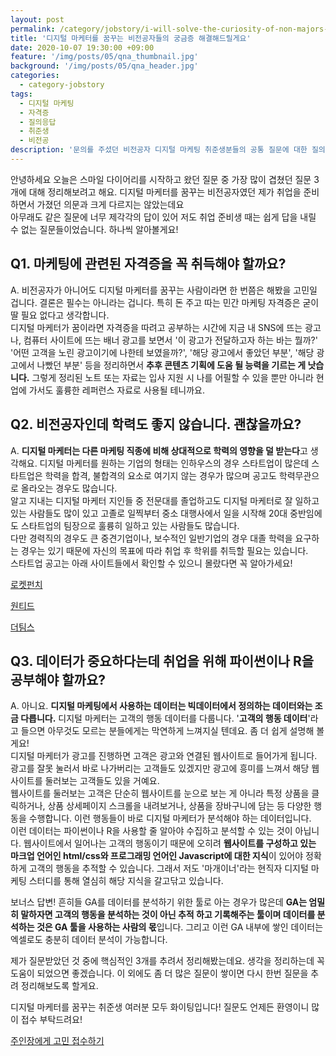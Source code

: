 ```yaml
---
layout: post
permalink: /category/jobstory/i-will-solve-the-curiosity-of-non-majors-who-dream-of-becoming-digital-marketer/
title: '디지털 마케터를 꿈꾸는 비전공자들의 궁금증 해결해드릴게요'
date: 2020-10-07 19:30:00 +09:00
feature: '/img/posts/05/qna_thumbnail.jpg'
background: '/img/posts/05/qna_header.jpg'
categories:
  - category-jobstory
tags:
  - 디지털 마케팅
  - 자격증
  - 질의응답
  - 취준생
  - 비전공
description: '문의를 주셨던 비전공자 디지털 마케팅 취준생분들의 공통 질문에 대한 질의응답입니다.'
---
```


안녕하세요 오늘은 스마일 다이어리를 시작하고 왔던 질문 중 가장 많이 겹쳤던 질문 3개에 대해 정리해보려고 해요. 디지털 마케터를 꿈꾸는 비전공자였던 제가 취업을 준비하면서 가졌던 의문과 크게 다르지는 않았는데요<br>
아무래도 같은 질문에 너무 제각각의 답이 있어 저도 취업 준비생 때는 쉽게 답을 내릴 수 없는 질문들이었습니다. 하나씩 알아볼게요!

 

## Q1. 마케팅에 관련된 자격증을 꼭 취득해야 할까요?

A. 비전공자가 아니어도 디지털 마케터를 꿈꾸는 사람이라면 한 번쯤은 해봤을 고민일 겁니다. 결론은 필수는 아니라는 겁니다. 특히 돈 주고 따는 민간 마케팅 자격증은 굳이 딸 필요 없다고 생각합니다. <br>디지털 마케터가 꿈이라면 자격증을 따려고 공부하는 시간에 지금 내 SNS에 뜨는 광고나, 컴퓨터 사이트에 뜨는 배너 광고를 보면서 '이 광고가 전달하고자 하는 바는 뭘까?' '어떤 고객을 노린 광고이기에 나한테 보였을까?', '해당 광고에서 좋았던 부분', '해당 광고에서 나빴던 부분' 등을 정리하면서 **추후 콘텐츠 기획에 도움 될 능력을 기르는 게 낫습니다.** 그렇게 정리된 노트 또는 자료는 입사 지원 시 나를 어필할 수 있을 뿐만 아니라 현업에 가서도 훌륭한 레퍼런스 자료로 사용될 테니까요.

## Q2. 비전공자인데 학력도 좋지 않습니다. 괜찮을까요?

A. **디지털 마케터는 다른 마케팅 직종에 비해 상대적으로 학력의 영향을 덜 받는다**고 생각해요. 디지털 마케터를 원하는 기업의 형태는 인하우스의 경우 스타트업이 많은데 스타트업은 학력을 합격, 불합격의 요소로 여기지 않는 경우가 많으며 공고도 학력무관으로 올라오는 경우도 많습니다.<br> 알고 지내는 디지털 마케터 지인들 중 전문대를 졸업하고도 디지털 마케터로 잘 일하고 있는 사람들도 많이 있고 고졸로 일찍부터 중소 대행사에서 일을 시작해 20대 중반임에도 스타트업의 팀장으로 훌륭히 일하고 있는 사람들도 많습니다.<br>
다만 경력직의 경우도 큰 중견기업이나, 보수적인 일반기업의 경우 대졸 학력을 요구하는 경우는 있기 때문에 자신의 목표에 따라 취업 후 학위를 취득할 필요는 있습니다.<br>스타트업 공고는 아래 사이트들에서 확인할 수 있으니 몰랐다면 꼭 알아가세요!

[로켓펀치](https://www.rocketpunch.com/jobs)

[원티드](https://www.wanted.co.kr/wdlist/523/1030?country=kr&job_sort=job.latest_order&years=-1&locations=all)

[더팀스](https://www.theteams.kr/results/recruit?search_query=%EB%A7%88%EC%BC%80%ED%8C%85)

## Q3. 데이터가 중요하다는데 취업을 위해 파이썬이나 R을 공부해야 할까요?

A. 아니요. **디지털 마케팅에서 사용하는 데이터는 빅데이터에서 정의하는 데이터와는 조금 다릅니다.** 디지털 마케터는 고객의 행동 데이터를 다룹니다. '**고객의 행동 데이터**'라고 들으면 아무것도 모르는 분들에게는 막연하게 느껴지실 텐데요. 좀 더 쉽게 설명해 볼게요!<br>
디지털 마케터가 광고를 진행하면 고객은 광고와 연결된 웹사이트로 들어가게 됩니다. 광고를 잘못 눌러서 바로 나가버리는 고객들도 있겠지만 광고에 흥미를 느껴서 해당 웹사이트를 둘러보는 고객들도 있을 거예요. <br>웹사이트를 둘러보는 고객은 단순히 웹사이트를 눈으로 보는 게 아니라 특정 상품을 클릭하거나, 상품 상세페이지 스크롤을 내려보거나, 상품을 장바구니에 담는 등 다양한 행동을 수행합니다. 이런 행동들이 바로 디지털 마케터가 분석해야 하는 데이터입니다.<br>
이런 데이터는 파이썬이나 R을 사용할 줄 알아야 수집하고 분석할 수 있는 것이 아닙니다. 웹사이트에서 일어나는 고객의 행동이기 때문에 오히려 **웹사이트를 구성하고 있는 마크업 언어인 html/css와 프로그래밍 언어인 Javascript에 대한 지식**이 있어야 정확하게 고객의 행동을 추적할 수 있습니다. 그래서 저도 '마개이너'라는 현직자 디지털 마케팅 스터디를 통해 열심히 해당 지식을 갈고닦고 있습니다.<br>

보너스 답변!
흔히들 GA를 데이터를 분석하기 위한 툴로 아는 경우가 많은데 **GA는 엄밀히 말하자면 고객의 행동을 분석하는 것이 아닌 추적 하고 기록해주는 툴이며 데이터를 분석하는 것은 GA 툴을 사용하는 사람의 몫**입니다. 그리고 이런 GA 내부에 쌓인 데이터는 엑셀로도 충분히 데이터 분석이 가능합니다.

제가 질문받았던 것 중에 핵심적인 3개를 추려서 정리해봤는데요. 생각을 정리하는데 꼭 도움이 되었으면 좋겠습니다. 이 외에도 좀 더 많은 질문이 쌓이면 다시 한번 질문을 추려 정리해보도록 할게요.<br>

디지털 마케터를 꿈꾸는 취준생 여러분 모두 화이팅입니다! 질문도 언제든 환영이니 많이 접수 부탁드려요!

[주인장에게 고민 접수하기](https://heejun.kim/contact)